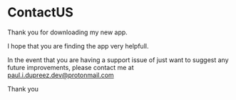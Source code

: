 # ContactUS
Thank you for downloading my new app.

I hope that you are finding the app very helpfull.

In the event that you are having a support issue of just want to suggest any future improvements, please contact me at paul.i.dupreez.dev@protonmail.com

Thank you
